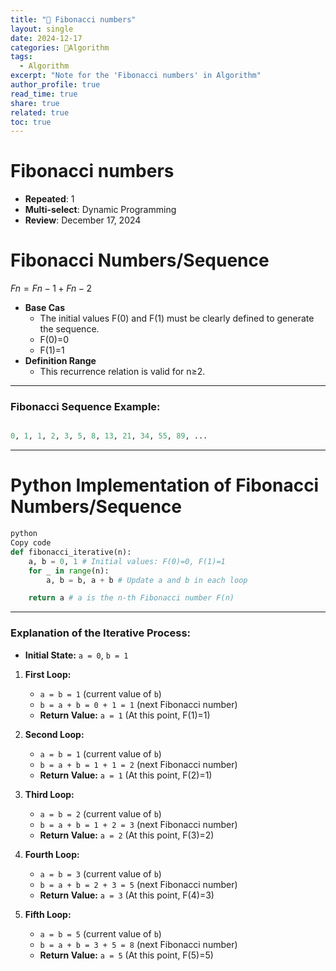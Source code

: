 ```yaml
---
title: "🧩 Fibonacci numbers"
layout: single
date: 2024-12-17
categories: 🧩Algorithm 
tags: 
  - Algorithm
excerpt: "Note for the 'Fibonacci numbers' in Algorithm"
author_profile: true
read_time: true
share: true
related: true
toc: true
---
```


# Fibonacci numbers

- **Repeated**: 1
- **Multi-select**: Dynamic Programming
- **Review**: December 17, 2024

# **Fibonacci Numbers/Sequence**

$Fn = Fn-1 + Fn-2$

- **Base Cas**
    - The initial values F(0) and F(1) must be clearly defined to generate the sequence.
    - F(0)=0
    - F(1)=1
- **Definition Range**
    - This recurrence relation is valid for n≥2.

---

### Fibonacci Sequence Example:

```python

0, 1, 1, 2, 3, 5, 8, 13, 21, 34, 55, 89, ...
```

---

# Python Implementation of Fibonacci Numbers/Sequence

```python
python
Copy code
def fibonacci_iterative(n):
    a, b = 0, 1 # Initial values: F(0)=0, F(1)=1
    for _ in range(n):
        a, b = b, a + b # Update a and b in each loop

    return a # a is the n-th Fibonacci number F(n)

```

---

### Explanation of the Iterative Process:

- **Initial State:** `a = 0`, `b = 1`
1. **First Loop:**
    - `a = b = 1` (current value of `b`)
    - `b = a + b = 0 + 1 = 1` (next Fibonacci number)
    - **Return Value:** `a = 1` (At this point, F(1)=1)
        
        
2. **Second Loop:**
    - `a = b = 1` (current value of `b`)
    - `b = a + b = 1 + 1 = 2` (next Fibonacci number)
    - **Return Value:** `a = 1` (At this point, F(2)=1)
        
        
3. **Third Loop:**
    - `a = b = 2` (current value of `b`)
    - `b = a + b = 1 + 2 = 3` (next Fibonacci number)
    - **Return Value:** `a = 2` (At this point, F(3)=2)
    
4. **Fourth Loop:**
    - `a = b = 3` (current value of `b`)
    - `b = a + b = 2 + 3 = 5` (next Fibonacci number)
    - **Return Value:** `a = 3` (At this point, F(4)=3)
    
5. **Fifth Loop:**
    - `a = b = 5` (current value of `b`)
    - `b = a + b = 3 + 5 = 8` (next Fibonacci number)
    - **Return Value:** `a = 5` (At this point, F(5)=5)
